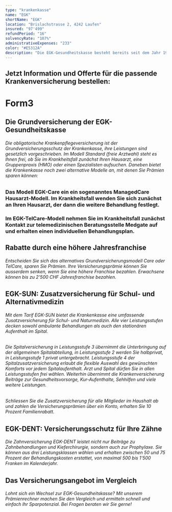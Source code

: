 ```yaml
---
type: "krankenkasse"
name: "EGK"
shortName: "EGK"
location: "Brislachstrasse 2, 4242 Laufen"
insured: "97'499"
refundPeriod: "16"
solvencyRate: "107%"
administrativeExpenses: "233"
color: "#E5312A"
description: "Die EGK-Gesundheitskasse besteht bereits seit dem Jahr 1919. Das Kürzel steht für Eidgenössische Gesundheitskasse, der Hauptsitz des Versicherers befindet sich in Laufen. Mehr als 98'400 Personen haben eine Grundversicherung des Unternehmens abgeschlossen. Neben der obligatorischen Krankenpflegeversicherung bietet die EGK auch diverse Zusatzversicherungen an."
---
```


## Jetzt Information und Offerte für die passende Krankenversicherung bestellen:

# Form3

## Die Grundversicherung der EGK-Gesundheitskasse

###### Die obligatorische Krankenpflegeversicherung ist der Grundversicherungsschutz der Krankenkasse, ihre Leistungen sind gesetzlich vorgeschrieben. Im Modell Standard (freie Arztwahl) steht es Ihnen frei, ob Sie im Krankheitsfall zunächst Ihren Hausarzt, eine Gruppenpraxis (HMO) oder einen Spezialisten aufsuchen. Daneben bietet die Krankenkasse noch zwei alternative Modelle an, mit denen Sie Prämien sparen können:

### Das Modell EGK-Care ein ein sogenanntes ManagedCare Hausarzt-Modell. Im Krankheitsfall wenden Sie sich zunächst an Ihren Hausarzt, der dann die weitere Behandlung festlegt.

### Im EGK-TelCare-Modell nehmen Sie im Krankheitsfall zunächst Kontakt zur telemedizinischen Beratungsstelle Medgate auf und erhalten einen individuellen Behandlungsplan.

## Rabatte durch eine höhere Jahresfranchise

###### Entscheiden Sie sich das alternatives Grundversicherungsmodell Care oder TelCare, sparen Sie Prämien. Ihre Versicherungsprämie können Sie ausserdem senken, wenn Sie eine höhere Franchise bezahlen. Erwachsene können bis zu 2'500 CHF Jahresfranchise bezahlen.

## EGK-SUN: Zusatzversicherung für Schul- und Alternativmedizin

###### Mit dem Tarif EGK-SUN bietet die Krankenkasse eine umfassende Zusatzversicherung für Schul- und Naturmedizin. Alle vier Leistungsstufen decken sowohl ambulante Behandlungen als auch den stationären Aufenthalt im Spital.

###### Die Spitalversicherung in Leistungsstufe 3 übernimmt die Unterbringung auf der allgemeinen Spitalabteilung, in Leistungsstufe 2 werden Sie halbprivat, in Leistungsstufe 1 privat untergebracht. Leistungsstufe 4 der Spitalzusatzversicherung erlaubt die flexible Auswahl des gewünschten Komforts vor jedem Spitalaufenthalt. Arzt und Spital dürfen Sie in allen Leistungsstufen frei wählen. Weiterhin übernimmt die Krankenversicherung Beiträge zur Gesundheitsvorsorge, Kur-Aufenthalte, Sehhilfen und viele weitere Leistungen.

###### Schliessen Sie die Zusatzversicherung für alle Mitglieder im Haushalt ab und zahlen die Versicherungsprämien über ein Konto, erhalten Sie 10 Prozent Familienrabatt.

## EGK-DENT: Versicherungsschutz für Ihre Zähne

###### Die Zahnversicherung EGK-DENT leistet nicht nur Beiträge zu Zahnbehandlungen und Kieferchirurgie, sondern auch zur Prophylaxe. Sie können aus drei Leistungsklassen wählen und erhalten zwischen 50 und 75 Prozent der Behandlungskosten erstattet, von maximal 500 bis 1'500 Franken im Kalenderjahr.

## Das Versicherungsangebot im Vergleich

###### Lohnt sich ein Wechsel zur EGK-Gesundheitskasse? Mit unserem Prämienrechner machen Sie den Vergleich und ermitteln schnell und einfach Ihr Sparpotenzial. Bei Fragen beraten wir Sie gerne!
